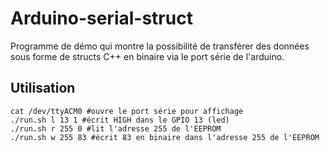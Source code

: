 # Arduino-serial-struct

Programme de démo qui montre la possibilité de transférer des données sous forme de structs C++ en binaire via le port série de l'arduino.

## Utilisation
```
cat /dev/ttyACM0 #ouvre le port série pour affichage
./run.sh l 13 1 #écrit HIGH dans le GPIO 13 (led)
./run.sh r 255 0 #lit l'adresse 255 de l'EEPROM
./run.sh w 255 83 #écrit 83 en binaire dans l'adresse 255 de l'EEPROM
```
